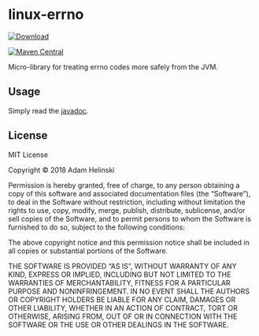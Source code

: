 # linux-errno

[
![Download](https://api.bintray.com/packages/dvlopt/maven/linux-errno/images/download.svg)
](https://bintray.com/dvlopt/maven/linux-errno/_latestVersion)

[![Maven
Central](https://maven-badges.herokuapp.com/maven-central/io.dvlopt/linux-errno/badge.svg)](https://maven-badges.herokuapp.com/maven-central/io.dvlopt/linux-errno)

Micro-library for treating errno codes more safely from the JVM.

## Usage

Simply read the
[javadoc](https://dvlopt.github.io/doc/java/linux-errno/io/dvlopt/linux/errno/Errno.html).

## License

MIT License

Copyright © 2018 Adam Helinski

Permission is hereby granted, free of charge, to any person obtaining a copy of
this software and associated documentation files (the “Software”), to deal in
the Software without restriction, including without limitation the rights to
use, copy, modify, merge, publish, distribute, sublicense, and/or sell copies of
the Software, and to permit persons to whom the Software is furnished to do so,
subject to the following conditions:

The above copyright notice and this permission notice shall be included in all
copies or substantial portions of the Software.

THE SOFTWARE IS PROVIDED “AS IS”, WITHOUT WARRANTY OF ANY KIND, EXPRESS OR
IMPLIED, INCLUDING BUT NOT LIMITED TO THE WARRANTIES OF MERCHANTABILITY, FITNESS
FOR A PARTICULAR PURPOSE AND NONINFRINGEMENT. IN NO EVENT SHALL THE AUTHORS OR
COPYRIGHT HOLDERS BE LIABLE FOR ANY CLAIM, DAMAGES OR OTHER LIABILITY, WHETHER
IN AN ACTION OF CONTRACT, TORT OR OTHERWISE, ARISING FROM, OUT OF OR IN
CONNECTION WITH THE SOFTWARE OR THE USE OR OTHER DEALINGS IN THE SOFTWARE.
